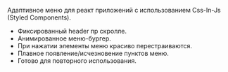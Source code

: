 Адаптивное меню для реакт приложений с использованием Css-In-Js (Styled Components).

- Фиксированный header пр скролле.
- Анимированное меню-бургер. 
- При нажатии элементы меню красиво перестраиваются. 
- Плавное появление/исчезновение пунктов меню. 
- Готово для повторного использования.